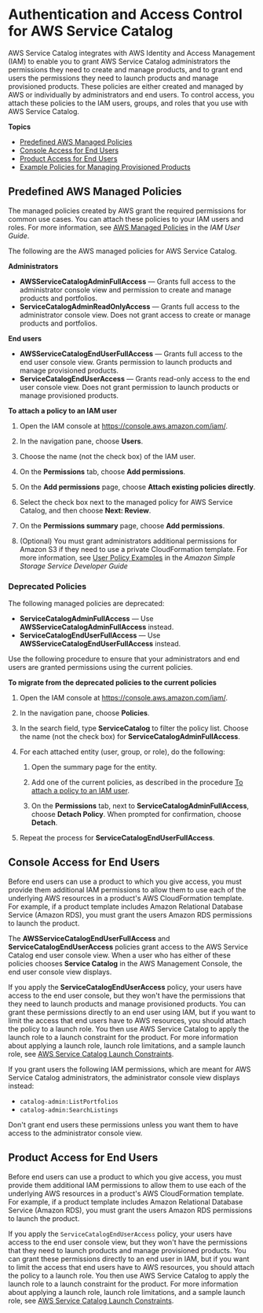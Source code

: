 # Authentication and Access Control for AWS Service Catalog<a name="controlling_access"></a>

AWS Service Catalog integrates with AWS Identity and Access Management \(IAM\) to enable you to grant AWS Service Catalog administrators the permissions they need to create and manage products, and to grant end users the permissions they need to launch products and manage provisioned products\. These policies are either created and managed by AWS or individually by administrators and end users\. To control access, you attach these policies to the IAM users, groups, and roles that you use with AWS Service Catalog\.

**Topics**
+ [Predefined AWS Managed Policies](#permissions-managed-policies)
+ [Console Access for End Users](#permissions-end-users-console)
+ [Product Access for End Users](#permissions-end-users-product)
+ [Example Policies for Managing Provisioned Products](permissions-examples.md)

## Predefined AWS Managed Policies<a name="permissions-managed-policies"></a>

The managed policies created by AWS grant the required permissions for common use cases\. You can attach these policies to your IAM users and roles\. For more information, see [AWS Managed Policies](https://docs.aws.amazon.com/IAM/latest/UserGuide/access_policies_managed-vs-inline.html#aws-managed-policies) in the *IAM User Guide*\. 

The following are the AWS managed policies for AWS Service Catalog\.

**Administrators**  
+ **AWSServiceCatalogAdminFullAccess** — Grants full access to the administrator console view and permission to create and manage products and portfolios\.
+ **ServiceCatalogAdminReadOnlyAccess** — Grants full access to the administrator console view\. Does not grant access to create or manage products and portfolios\.

**End users**  
+ **AWSServiceCatalogEndUserFullAccess** — Grants full access to the end user console view\. Grants permission to launch products and manage provisioned products\.
+ **ServiceCatalogEndUserAccess** — Grants read\-only access to the end user console view\. Does not grant permission to launch products or manage provisioned products\.<a name="attach-managed-policy"></a>

**To attach a policy to an IAM user**

1. Open the IAM console at [https://console\.aws\.amazon\.com/iam/](https://console.aws.amazon.com/iam/)\.

1. In the navigation pane, choose **Users**\.

1. Choose the name \(not the check box\) of the IAM user\.

1. On the **Permissions** tab, choose **Add permissions**\.

1. On the **Add permissions** page, choose **Attach existing policies directly**\.

1. Select the check box next to the managed policy for AWS Service Catalog, and then choose **Next: Review**\.

1.  On the **Permissions summary** page, choose **Add permissions**\. 

1. \(Optional\) You must grant administrators additional permissions for Amazon S3 if they need to use a private CloudFormation template\. For more information, see [User Policy Examples](https://docs.aws.amazon.com/AmazonS3/latest/dev/example-policies-s3.html) in the *Amazon Simple Storage Service Developer Guide*

### Deprecated Policies<a name="permissions-deprecated-policies"></a>

The following managed policies are deprecated:
+ **ServiceCatalogAdminFullAccess** — Use **AWSServiceCatalogAdminFullAccess** instead\.
+ **ServiceCatalogEndUserFullAccess** — Use **AWSServiceCatalogEndUserFullAccess** instead\.

Use the following procedure to ensure that your administrators and end users are granted permissions using the current policies\.<a name="migrate-deprecated"></a>

**To migrate from the deprecated policies to the current policies**

1. Open the IAM console at [https://console\.aws\.amazon\.com/iam/](https://console.aws.amazon.com/iam/)\.

1. In the navigation pane, choose **Policies**\.

1. In the search field, type **ServiceCatalog** to filter the policy list\. Choose the name \(not the check box\) for **ServiceCatalogAdminFullAccess**\.

1. For each attached entity \(user, group, or role\), do the following:

   1. Open the summary page for the entity\.

   1. Add one of the current policies, as described in the procedure [To attach a policy to an IAM user](#attach-managed-policy)\.

   1. On the **Permissions** tab, next to **ServiceCatalogAdminFullAccess**, choose **Detach Policy**\. When prompted for confirmation, choose **Detach**\.

1. Repeat the process for **ServiceCatalogEndUserFullAccess**\.

## Console Access for End Users<a name="permissions-end-users-console"></a>

Before end users can use a product to which you give access, you must provide them additional IAM permissions to allow them to use each of the underlying AWS resources in a product's AWS CloudFormation template\. For example, if a product template includes Amazon Relational Database Service \(Amazon RDS\), you must grant the users Amazon RDS permissions to launch the product\.

The **AWSServiceCatalogEndUserFullAccess** and **ServiceCatalogEndUserAccess** policies grant access to the AWS Service Catalog end user console view\. When a user who has either of these policies chooses **Service Catalog** in the AWS Management Console, the end user console view displays\. 

If you apply the **ServiceCatalogEndUserAccess** policy, your users have access to the end user console, but they won't have the permissions that they need to launch products and manage provisioned products\. You can grant these permissions directly to an end user using IAM, but if you want to limit the access that end users have to AWS resources, you should attach the policy to a launch role\. You then use AWS Service Catalog to apply the launch role to a launch constraint for the product\. For more information about applying a launch role, launch role limitations, and a sample launch role, see [AWS Service Catalog Launch Constraints](constraints-launch.md)\.

If you grant users the following IAM permissions, which are meant for AWS Service Catalog administrators, the administrator console view displays instead: 
+ `catalog-admin:ListPortfolios`
+ `catalog-admin:SearchListings`

Don't grant end users these permissions unless you want them to have access to the administrator console view\.

## Product Access for End Users<a name="permissions-end-users-product"></a>

Before end users can use a product to which you give access, you must provide them additional IAM permissions to allow them to use each of the underlying AWS resources in a product's AWS CloudFormation template\. For example, if a product template includes Amazon Relational Database Service \(Amazon RDS\), you must grant the users Amazon RDS permissions to launch the product\. 

If you apply the `ServiceCatalogEndUserAccess` policy, your users have access to the end user console view, but they won't have the permissions that they need to launch products and manage provisioned products\. You can grant these permissions directly to an end user in IAM, but if you want to limit the access that end users have to AWS resources, you should attach the policy to a launch role\. You then use AWS Service Catalog to apply the launch role to a launch constraint for the product\. For more information about applying a launch role, launch role limitations, and a sample launch role, see [AWS Service Catalog Launch Constraints](constraints-launch.md)\.